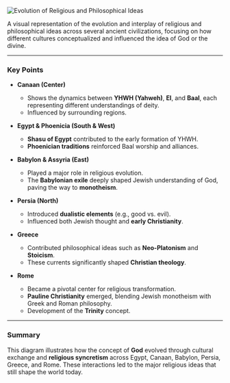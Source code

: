 ![Evolution of Religious and Philosophical Ideas](http://axnegar.fahares.com/axnegar/2511ed518c517b884229a.jpg)

A visual representation of the evolution and interplay of religious and philosophical ideas across several ancient civilizations, focusing on how different cultures conceptualized and influenced the idea of God or the divine.

---

### Key Points

- **Canaan (Center)**
  - Shows the dynamics between **YHWH (Yahweh)**, **El**, and **Baal**, each representing different understandings of deity.
  - Influenced by surrounding regions.

- **Egypt & Phoenicia (South & West)**
  - **Shasu of Egypt** contributed to the early formation of YHWH.
  - **Phoenician traditions** reinforced Baal worship and alliances.

- **Babylon & Assyria (East)**
  - Played a major role in religious evolution.
  - The **Babylonian exile** deeply shaped Jewish understanding of God, paving the way to **monotheism**.

- **Persia (North)**
  - Introduced **dualistic elements** (e.g., good vs. evil).
  - Influenced both Jewish thought and **early Christianity**.

- **Greece**
  - Contributed philosophical ideas such as **Neo-Platonism** and **Stoicism**.
  - These currents significantly shaped **Christian theology**.

- **Rome**
  - Became a pivotal center for religious transformation.
  - **Pauline Christianity** emerged, blending Jewish monotheism with Greek and Roman philosophy.
  - Development of the **Trinity** concept.

---

### Summary
This diagram illustrates how the concept of **God** evolved through cultural exchange and **religious syncretism** across Egypt, Canaan, Babylon, Persia, Greece, and Rome. These interactions led to the major religious ideas that still shape the world today.
